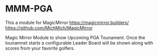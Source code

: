 # MMM-PGA

This a module for MagicMirror
https://magicmirror.builders/
https://github.com/MichMich/MagicMirror



Magic Mirror Module to show Upcoming PGA Tounament. Once the tounamnet starts a configurable Leader Board will be shown along with scores from your favorite golfers.

